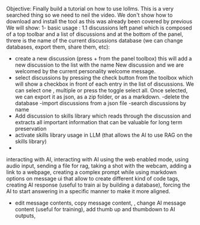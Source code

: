 Objective: Finally build a tutorial on how to use lollms. This is a very searched thing so we need to neil the video.
We don't show how to download and install the tool as this was already been covered by previous 
We will show:
1- basic usage :
1.1 discussions left panel which is composed of a top toolbar and a list of discussions and at the bottom of the panel, threre is the name of the current discussions database (we can change databases, export them, share them, etc):
- create a new discussion (press + from the panel toolbox) this will add a new discussion to the list with the name New discussion and we are welcomed by the current personality welcome message.
- select discussions by pressing the check button from the toolbox which will show a checkbox in front of each entry in the list of discussions. We can select one , multiple or press the toggle select all. Once selected, we can export it as json, as a zip folder, or as a markdown.
-delete the database
-import discussions from a json file
-search discussions by name
- Add discussion to skills library which reads through the discussion and extracts all important information that can be valuable for long term preservation
- activate skills library usage in LLM (that allows the AI to use RAG on the skills library)
-


interacting with AI, interacting with AI using the web enabled mode, using audio input, sending a file for rag,  taking a shot with the webcam, adding a link to a webpage, creating a complex prompt while using markdown options on message ui that allow to create different kind of code tags, creating AI response (useful to train ai by building a database), forcing the AI to start answering in a specific manner to make it more aligned.
- edit message contents, copy message content, , change AI message content (useful for training), add thumb up and thumbdown to AI outputs, 